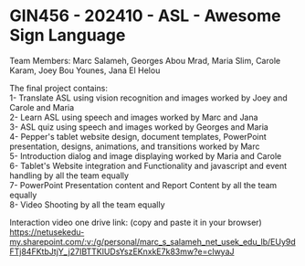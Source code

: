 # GIN456 - 202410 - ASL - Awesome Sign Language
Team Members: Marc Salameh, Georges Abou Mrad, Maria Slim, Carole Karam, Joey Bou Younes, Jana El Helou

The final project contains: <br>
1- Translate ASL using vision recognition and images worked by Joey and Carole and Maria <br>
2- Learn ASL using speech and images worked by Marc and Jana <br>
3- ASL quiz using speech and images worked by Georges and Maria <br>
4- Pepper's tablet website design, document templates, PowerPoint presentation, designs, animations, and transitions worked by Marc <br>
5- Introduction dialog and image displaying worked by Maria and Carole <br>
6- Tablet's Website integration and  Functionality and javascript and event handling by all the team equally <br>
7- PowerPoint Presentation content and Report Content by all the team equally <br>
8- Video Shooting by all the team equally <br>

Interaction video one drive link: (copy and paste it in your browser) <br>
https://netusekedu-my.sharepoint.com/:v:/g/personal/marc_s_salameh_net_usek_edu_lb/EUy9dFTj84FKtbJtjY_j27IBTTKlUDsYszEKnxkE7k83mw?e=clwyaJ
